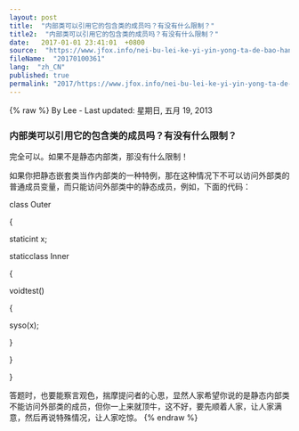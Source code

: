```yaml
---
layout: post
title:  "内部类可以引用它的包含类的成员吗？有没有什么限制？"
title2:  "内部类可以引用它的包含类的成员吗？有没有什么限制？"
date:   2017-01-01 23:41:01  +0800
source:  "https://www.jfox.info/nei-bu-lei-ke-yi-yin-yong-ta-de-bao-han-lei-de-cheng-yuan-ma-you-mei-you-shen-me-xian-zhi.html"
fileName:  "20170100361"
lang:  "zh_CN"
published: true
permalink: "2017/https://www.jfox.info/nei-bu-lei-ke-yi-yin-yong-ta-de-bao-han-lei-de-cheng-yuan-ma-you-mei-you-shen-me-xian-zhi.html"
---
```

{% raw %}
By Lee - Last updated: 星期日, 五月 19, 2013

### 内部类可以引用它的包含类的成员吗？有没有什么限制？

完全可以。如果不是静态内部类，那没有什么限制！

如果你把静态嵌套类当作内部类的一种特例，那在这种情况下不可以访问外部类的普通成员变量，而只能访问外部类中的静态成员，例如，下面的代码：

class Outer

{

staticint x;

staticclass Inner

{

voidtest()

{

syso(x);

}

}

}

答题时，也要能察言观色，揣摩提问者的心思，显然人家希望你说的是静态内部类不能访问外部类的成员，但你一上来就顶牛，这不好，要先顺着人家，让人家满意，然后再说特殊情况，让人家吃惊。
{% endraw %}
